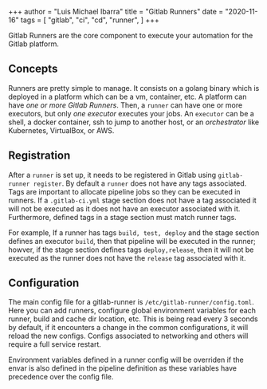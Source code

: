 +++
author = "Luis Michael Ibarra"
title = "Gitlab Runners"
date = "2020-11-16"
tags = [
    "gitlab",
    "ci",
    "cd",
    "runner",
]
+++

Gitlab Runners are the core component to execute your automation for the Gitlab platform.

## Concepts

Runners are pretty simple to manage. It consists on a golang binary which is deployed
in a platform which can be a vm, container, etc. A platform can have *one or more 
Gitlab Runners*. Then, a `runner` can have one or more executors, but only *one executor* 
executes your jobs. An `executor` can be a shell, a docker container, ssh to jump
to another host, or an _orchestrator_ like Kubernetes, VirtualBox, or AWS.

## Registration

After a `runner` is set up, it needs to be registered in Gitlab using `gitlab-runner register`.
By default a `runner` does not have any tags associated. Tags are important to 
allocate pipeline jobs so they can be executed in runners.
If a `.gitlab-ci.yml` stage section does not have a tag associated it will not be 
executed as it does not have an executor associated with it. Furthermore, defined 
tags in a stage section must match runner tags. 

For example, If a runner has tags `build, test, deploy` and the stage section defines 
an executor `build`, then that pipeline will be executed in the runner; howver, 
if the stage section defines tags `deploy,release`,  then it will not be executed 
as the runner does not have the `release` tag associated with it.

## Configuration

The main config file for a gitlab-runner is `/etc/gitlab-runner/config.toml`. 
Here you can add runners, configure global environment variables for each runner,
 build and cache dir location, etc.
This is being read every 3 seconds by default, if it encounters a change in the 
common configurations, it will reload the new configs. Configs associated to 
networking and others will require a full service restart.

Environment variables defined in a runner config will be overriden if the envar 
is also defined in the pipeline definition as these variables have precedence 
over the config file.
